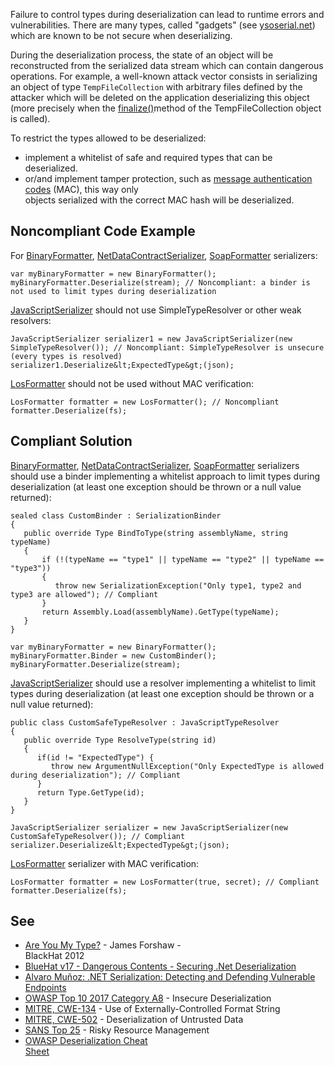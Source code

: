 
Failure to control types during deserialization can lead to runtime errors and vulnerabilities. There are many types, called "gadgets" (see [ysoserial.net](https://github.com/pwntester/ysoserial.net)) which are known to be not secure when deserializing.

During the deserialization process, the state of an object will be reconstructed from the serialized data stream which can contain dangerous operations. For example, a well-known attack vector consists in serializing an object of type `TempFileCollection` with arbitrary files defined by the attacker which will be deleted on the application deserializing this object (more precisely when the [finalize()](https://docs.microsoft.com/en-us/dotnet/api/system.codedom.compiler.tempfilecollection.finalize?view=netframework-4.8)method of the TempFileCollection object is called).

To restrict the types allowed to be deserialized:

- implement a whitelist of safe and required types that can be deserialized.
- or/and implement tamper protection, such as [message authentication codes](https://en.wikipedia.org/wiki/HMAC) (MAC), this way only<br>  objects serialized with the correct MAC hash will be deserialized.


## Noncompliant Code Example

For [BinaryFormatter](https://docs.microsoft.com/en-us/dotnet/api/system.runtime.serialization.formatters.binary.binaryformatter?view=netframework-4.8), [NetDataContractSerializer](https://docs.microsoft.com/en-us/dotnet/api/system.runtime.serialization.netdatacontractserializer?view=netframework-4.8), [SoapFormatter](https://docs.microsoft.com/en-us/dotnet/api/system.runtime.serialization.formatters.soap.soapformatter?view=netframework-4.8) serializers:


    var myBinaryFormatter = new BinaryFormatter();
    myBinaryFormatter.Deserialize(stream); // Noncompliant: a binder is not used to limit types during deserialization


[JavaScriptSerializer](https://docs.microsoft.com/en-us/dotnet/api/system.web.script.serialization.javascriptserializer?view=netframework-4.8) should not use SimpleTypeResolver or other weak resolvers:


    JavaScriptSerializer serializer1 = new JavaScriptSerializer(new SimpleTypeResolver()); // Noncompliant: SimpleTypeResolver is unsecure (every types is resolved)
    serializer1.Deserialize&lt;ExpectedType&gt;(json);


[LosFormatter](https://docs.microsoft.com/en-us/dotnet/api/system.web.ui.losformatter?view=netframework-4.8) should not be used without MAC verification:


    LosFormatter formatter = new LosFormatter(); // Noncompliant
    formatter.Deserialize(fs);


## Compliant Solution

[BinaryFormatter](https://docs.microsoft.com/en-us/dotnet/api/system.runtime.serialization.formatters.binary.binaryformatter?view=netframework-4.8), [NetDataContractSerializer](https://docs.microsoft.com/en-us/dotnet/api/system.runtime.serialization.netdatacontractserializer?view=netframework-4.8), [SoapFormatter](https://docs.microsoft.com/en-us/dotnet/api/system.runtime.serialization.formatters.soap.soapformatter?view=netframework-4.8) serializers should use a binder implementing a whitelist approach to limit types during deserialization (at least one exception should be thrown or a null value returned):


    sealed class CustomBinder : SerializationBinder
    {
       public override Type BindToType(string assemblyName, string typeName)
       {
           if (!(typeName == "type1" || typeName == "type2" || typeName == "type3"))
           {
              throw new SerializationException("Only type1, type2 and type3 are allowed"); // Compliant
           }
           return Assembly.Load(assemblyName).GetType(typeName);
       }
    }
    
    var myBinaryFormatter = new BinaryFormatter();
    myBinaryFormatter.Binder = new CustomBinder();
    myBinaryFormatter.Deserialize(stream);


[JavaScriptSerializer](https://docs.microsoft.com/en-us/dotnet/api/system.web.script.serialization.javascriptserializer?view=netframework-4.8) should use a resolver implementing a whitelist to limit types during deserialization (at least one exception should be thrown or a null value returned):


    public class CustomSafeTypeResolver : JavaScriptTypeResolver
    {
       public override Type ResolveType(string id)
       {
          if(id != "ExpectedType") {
             throw new ArgumentNullException("Only ExpectedType is allowed during deserialization"); // Compliant
          }
          return Type.GetType(id);
       }
    }
    
    JavaScriptSerializer serializer = new JavaScriptSerializer(new CustomSafeTypeResolver()); // Compliant
    serializer.Deserialize&lt;ExpectedType&gt;(json);


[LosFormatter](https://docs.microsoft.com/en-us/dotnet/api/system.web.ui.losformatter?view=netframework-4.8) serializer with MAC verification:


    LosFormatter formatter = new LosFormatter(true, secret); // Compliant
    formatter.Deserialize(fs);


## See

- [Are You My Type?](https://media.blackhat.com/bh-us-12/Briefings/Forshaw/BH_US_12_Forshaw_Are_You_My_Type_WP.pdf) - James Forshaw -<br>  BlackHat 2012
- [BlueHat v17 - Dangerous Contents - Securing .Net Deserialization](https://www.youtube.com/watch?v=oxlD8VWWHE8)
- [Alvaro Muñoz: .NET Serialization: Detecting and Defending Vulnerable Endpoints](https://www.youtube.com/watch?v=qDoBlLwREYk0)
- [OWASP Top 10 2017 Category A8](https://www.owasp.org/index.php/Top_10-2017_A8-Insecure_Deserialization) - Insecure Deserialization<br>
- [MITRE, CWE-134](https://cwe.mitre.org/data/definitions/134.html) - Use of Externally-Controlled Format String
- [MITRE, CWE-502](https://cwe.mitre.org/data/definitions/502.html) - Deserialization of Untrusted Data
- [SANS Top 25](https://www.sans.org/top25-software-errors/#cat2) - Risky Resource Management
- [OWASP Deserialization Cheat<br>  Sheet](https://github.com/OWASP/CheatSheetSeries/blob/master/cheatsheets/Deserialization_Cheat_Sheet.md)

